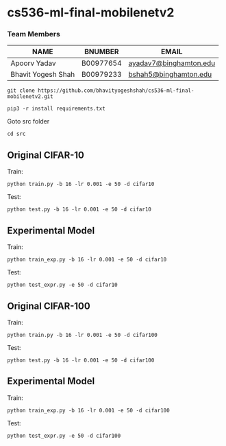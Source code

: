 # cs536-ml-final-mobilenetv2

### Team Members
|NAME|BNUMBER|EMAIL|
--- | --- | --- 
Apoorv Yadav|B00977654|ayadav7@binghamton.edu 
Bhavit Yogesh Shah|B00979233|bshah5@binghamton.edu


```
git clone https://github.com/bhavityogeshshah/cs536-ml-final-mobilenetv2.git
```

```
pip3 -r install requirements.txt
```


Goto src folder
```
cd src
```


## Original CIFAR-10

Train:
```
python train.py -b 16 -lr 0.001 -e 50 -d cifar10
```
Test:
```
python test.py -b 16 -lr 0.001 -e 50 -d cifar10
```


## Experimental Model

Train:
```
python train_exp.py -b 16 -lr 0.001 -e 50 -d cifar10
```
Test:
```
python test_expr.py -e 50 -d cifar10
```


## Original CIFAR-100

Train:
```
python train.py -b 16 -lr 0.001 -e 50 -d cifar100
```
Test:
```
python test.py -b 16 -lr 0.001 -e 50 -d cifar100
```


## Experimental Model

Train:
```
python train_exp.py -b 16 -lr 0.001 -e 50 -d cifar100
```
Test:
```
python test_expr.py -e 50 -d cifar100
```





